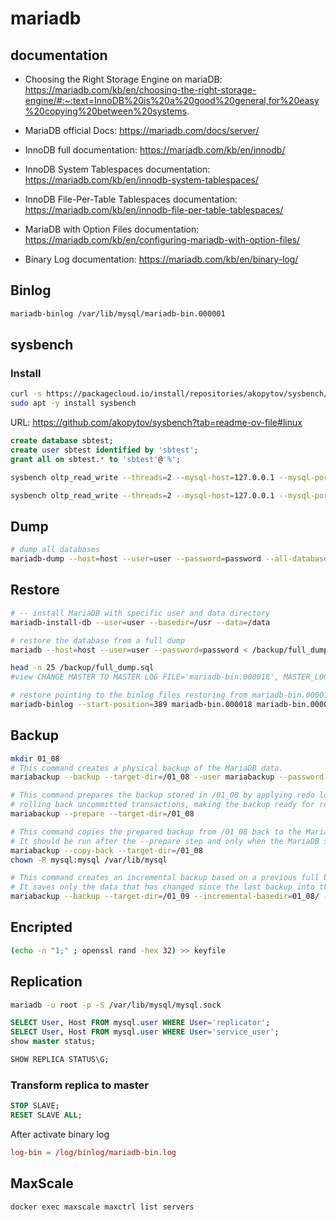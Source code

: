 # mariadb

## documentation

- Choosing the Right Storage Engine on mariaDB:
https://mariadb.com/kb/en/choosing-the-right-storage-engine/#:~:text=InnoDB%20is%20a%20good%20general,for%20easy%20copying%20between%20systems.


- MariaDB official Docs:
https://mariadb.com/docs/server/


- InnoDB full documentation:
https://mariadb.com/kb/en/innodb/


- InnoDB System Tablespaces documentation:
https://mariadb.com/kb/en/innodb-system-tablespaces/


- InnoDB File-Per-Table Tablespaces documentation:
https://mariadb.com/kb/en/innodb-file-per-table-tablespaces/


- MariaDB with Option Files documentation:
https://mariadb.com/kb/en/configuring-mariadb-with-option-files/


- Binary Log documentation:
https://mariadb.com/kb/en/binary-log/

## Binlog

```bash
mariadb-binlog /var/lib/mysql/mariadb-bin.000001
```

## sysbench

### Install

```bash
curl -s https://packagecloud.io/install/repositories/akopytov/sysbench/script.deb.sh | sudo bash
sudo apt -y install sysbench
```

URL: https://github.com/akopytov/sysbench?tab=readme-ov-file#linux

```sql
create database sbtest;
create user sbtest identified by 'sbtest';
grant all on sbtest.* to 'sbtest'@'%';
```

```bash
sysbench oltp_read_write --threads=2 --mysql-host=127.0.0.1 --mysql-port=3336 --mysql-user=sbtest --mysql-password=sbtest --tables=10 --table-size=100000 prepare

sysbench oltp_read_write --threads=2 --mysql-host=127.0.0.1 --mysql-port=3336 --mysql-user=sbtest --mysql-password=sbtest --tables=10 --table-size=100000 --report-interval=10 --time=20 run
```

## Dump

```bash
# dump all databases
mariadb-dump --host=host --user=user --password=password --all-databases --flush-host --single-transaction --master-data=1 --flush-privileges --quick --triggers --routines --events --hexa-blob > /backup/full_dump.sql
```

## Restore

```bash
# -- install MariaDB with specific user and data directory
mariadb-install-db --user=user --basedir=/usr --data=/data

# restore the database from a full dump
mariadb --host=host --user=user --password=password < /backup/full_dump.sql

head -n 25 /backup/full_dump.sql
#view CHANGE MASTER TO MASTER LOG FILE='mariadb-bin.000018', MASTER_LOG_POS=389

# restore pointing to the binlog files restoring from mariadb-bin.000018 and mariadb-bin.000019
mariadb-binlog --start-position=389 mariadb-bin.000018 mariadb-bin.000019 | mariadb -u root -p
```

## Backup

```bash
mkdir 01_08
# This command creates a physical backup of the MariaDB data.
mariabackup --backup --target-dir=/01_08 --user mariabackup --password 123456

# This command prepares the backup stored in /01_08 by applying redo logs and
# rolling back uncommitted transactions, making the backup ready for restoration
mariabackup --prepare --target-dir=/01_08

# This command copies the prepared backup from /01_08 back to the MariaDB data directory.
# It should be run after the --prepare step and only when the MariaDB server is stopped.
mariabackup --copy-back --target-dir=/01_08
chown -R mysql:mysql /var/lib/mysql

# This command creates an incremental backup based on a previous full backup stored in 01_08/.
# It saves only the data that has changed since the last backup into the /01_09 directory.
mariabackup --backup --target-dir=/01_09 --incremental-basedir=01_08/ --user mariabackup --password 123456
```

## Encripted

```bash
(echo -n "1;" ; openssl rand -hex 32) >> keyfile
```

## Replication

```bash
mariadb -u root -p -S /var/lib/mysql/mysql.sock
```

```sql
SELECT User, Host FROM mysql.user WHERE User='replicator';
SELECT User, Host FROM mysql.user WHERE User='service_user';
show master status;
```

```sql
SHOW REPLICA STATUS\G;
```

### Transform replica to master

```sql
STOP SLAVE;
RESET SLAVE ALL;
```

After activate binary log

```conf
log-bin = /log/binlog/mariadb-bin.log
```

## MaxScale

```bash
docker exec maxscale maxctrl list servers
```